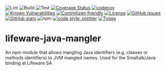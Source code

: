 ![Lint](https://github.com/euberdeveloper/lifeware-java-mangler/workflows/Lint/badge.svg)
![Build](https://github.com/euberdeveloper/lifeware-java-mangler/workflows/Build/badge.svg)
![Test](https://github.com/euberdeveloper/lifeware-java-mangler/workflows/Test/badge.svg)
[![Coverage Status](https://coveralls.io/repos/github/euberdeveloper/lifeware-java-mangler/badge.svg?branch=main)](https://coveralls.io/github/euberdeveloper/lifeware-java-mangler?branch=main)
[![codecov](https://codecov.io/gh/euberdeveloper/lifeware-java-mangler/branch/main/graph/badge.svg?token=4YW49XC338)](https://codecov.io/gh/euberdeveloper/lifeware-java-mangler)
[![Known Vulnerabilities](https://snyk.io/test/github/euberdeveloper/lifeware-java-mangler/badge.svg?targetFile=package.json)](https://snyk.io/test/github/euberdeveloper/lifeware-java-mangler?targetFile=package.json)
[![Commitizen friendly](https://img.shields.io/badge/commitizen-friendly-brightgreen.svg)](http://commitizen.github.io/cz-cli/)
[![License](https://img.shields.io/npm/l/lifeware-java-mangler.svg)](https://github.com/euberdeveloper/lifeware-java-mangler/blob/master/LICENSE)
[![GitHub issues](https://img.shields.io/github/issues/euberdeveloper/lifeware-java-mangler.svg)](https://github.com/euberdeveloper/lifeware-java-mangler/issues)
[![GitHub stars](https://img.shields.io/github/stars/euberdeveloper/lifeware-java-mangler.svg)](https://github.com/euberdeveloper/lifeware-java-mangler/stargazers)
![npm](https://img.shields.io/npm/v/lifeware-java-mangler.svg)
[![code style: prettier](https://img.shields.io/badge/code_style-prettier-ff69b4.svg)](https://github.com/prettier/prettier)
[![Types](https://img.shields.io/npm/types/lifeware-java-mangler.svg)](https://www.npmjs.com/package/lifeware-java-mangler)

# lifeware-java-mangler
An npm module that allows mangling Java identifiers (e.g. classes or methods identifiers) to JVM mangled names. Used for the Smaltalk/Java binding at Lifeware SA
